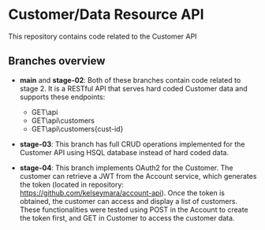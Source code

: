 # Customer/Data Resource API
This repository contains code related to the Customer API

## Branches overview

- **main** and **stage-02**: Both of these branches contain code related to stage 2. It is a RESTful API that serves hard coded Customer data and supports these endpoints:
  - GET\api
  - GET\api\customers
  - GET\api\customers\{cust-id}

- **stage-03**: This branch has full CRUD operations implemented for the Customer API using HSQL database instead of hard coded data. 

- **stage-04**: This branch implements OAuth2 for the Customer. The customer can retrieve a JWT from the Account service, which generates the token (located in repository:  https://github.com/kelseymara/account-api). Once the token is obtained, the customer can access and display a list of customers. These functionalities were tested using POST in the Account to create the token first, and GET in Customer to access the customer data.

  
  
